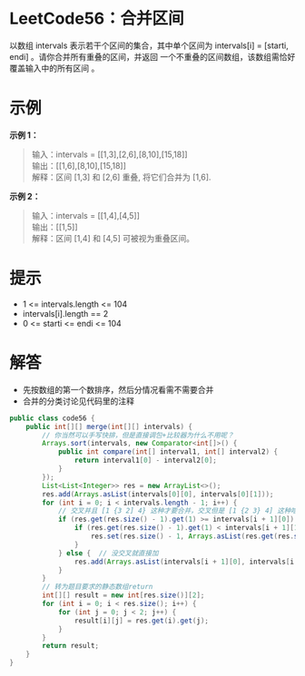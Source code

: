 # LeetCode56：合并区间

以数组 intervals 表示若干个区间的集合，其中单个区间为 intervals[i] = [starti, endi] 。请你合并所有重叠的区间，并返回 一个不重叠的区间数组，该数组需恰好覆盖输入中的所有区间 。

# 示例

**示例 1：**

>输入：intervals = [[1,3],[2,6],[8,10],[15,18]]  
输出：[[1,6],[8,10],[15,18]]  
解释：区间 [1,3] 和 [2,6] 重叠, 将它们合并为 [1,6].

**示例 2：**

>输入：intervals = [[1,4],[4,5]]  
输出：[[1,5]]  
解释：区间 [1,4] 和 [4,5] 可被视为重叠区间。

# 提示

- 1 <= intervals.length <= 104
- intervals[i].length == 2
- 0 <= starti <= endi <= 104

# 解答
- 先按数组的第一个数排序，然后分情况看需不需要合并
- 合并的分类讨论见代码里的注释

```java
public class code56 {
    public int[][] merge(int[][] intervals) {
        // 你当然可以手写快排，但是直接调包+比较器为什么不用呢？
        Arrays.sort(intervals, new Comparator<int[]>() {
            public int compare(int[] interval1, int[] interval2) {
                return interval1[0] - interval2[0];
            }
        });
        List<List<Integer>> res = new ArrayList<>();
        res.add(Arrays.asList(intervals[0][0], intervals[0][1]));
        for (int i = 0; i < intervals.length - 1; i++) {
            // 交叉并且 [1 {3 2] 4} 这种才要合并，交叉但是 [1 {2 3} 4] 这种啥都不做，保留原来的[1 4]就行
            if (res.get(res.size() - 1).get(1) >= intervals[i + 1][0]) {
                if (res.get(res.size() - 1).get(1) < intervals[i + 1][1]) {
                    res.set(res.size() - 1, Arrays.asList(res.get(res.size() - 1).get(0), intervals[i + 1][1]));
                }
            } else {  // 没交叉就直接加
                res.add(Arrays.asList(intervals[i + 1][0], intervals[i + 1][1]));
            }
        }
        // 转为题目要求的静态数组return
        int[][] result = new int[res.size()][2];
        for (int i = 0; i < res.size(); i++) {
            for (int j = 0; j < 2; j++) {
                result[i][j] = res.get(i).get(j);
            }
        }
        return result;
    }
}
```
